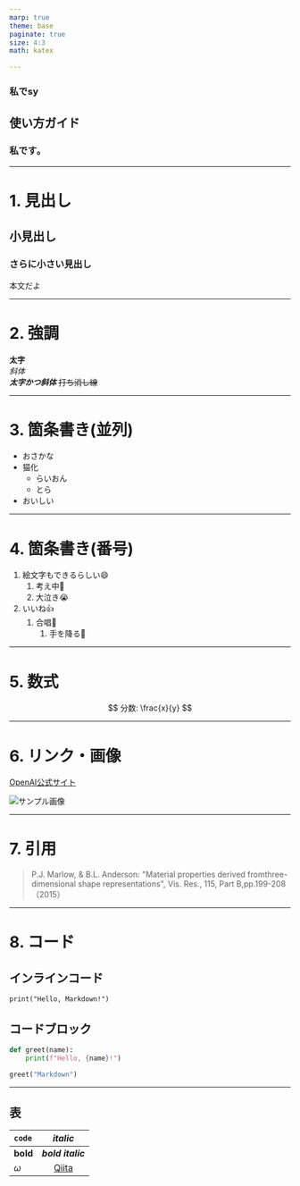```yaml
---
marp: true
theme: base
paginate: true
size: 4:3
math: katex

---
```

<!--
_class: centering
-->
### 私でsy
## 使い方ガイド
### 私です｡

---
<!--
_header: <b>背景</b> 目的 手段 結果 考察
-->
# 1. 見出し

## 小見出し

### さらに小さい見出し

本文だよ

<!--コメントアウトで発表メモになるのかな-->


---
<!--
_header: 背景 <b>目的</b> 手段 結果 考察
-->
# 2. 強調

**太字**  
*斜体*  
***太字かつ斜体***
~~打ち消し線~~


---
# 3. 箇条書き(並列)

- おさかな
- 猫化
  - らいおん
  - とら
- おいしい

---
# 4. 箇条書き(番号)

1. 絵文字もできるらしい:smile:
   1. 考え中:thinking:
   2. 大泣き:sob:
2. いいね:thumbsup:
   1. 合唱:pray:
      1. 手を降る:wave:


---
# 5. 数式
$$ 分数: \frac{x}{y} $$

---
# 6. リンク・画像

[OpenAI公式サイト](https://openai.com)

![サンプル画像](https://placehold.jp/24/cc9999/993333/200x100.png?text=Sample+Image)


---
# 7. 引用

> P.J. Marlow, & B.L. Anderson: "Material properties derived fromthree-dimensional shape representations", Vis. Res., 115, Part B,pp.199-208（2015）


---
# 8. コード

## インラインコード
`print("Hello, Markdown!")`

## コードブロック
```python
def greet(name):
    print(f"Hello, {name}!")

greet("Markdown")
```


---
## 表
|`code`    |*italic*                  |
|:--|:-:|
|**bold**  |***bold italic***         |
|$\omega$|[Qiita](http://qiita.com)|
